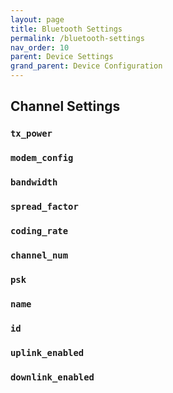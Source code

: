 ```yaml
---
layout: page
title: Bluetooth Settings
permalink: /bluetooth-settings
nav_order: 10
parent: Device Settings
grand_parent: Device Configuration
---
```


## Channel Settings
### `tx_power`
### `modem_config`
### `bandwidth`
### `spread_factor`
### `coding_rate`
### `channel_num`
### `psk`
### `name`
### `id`
### `uplink_enabled`
### `downlink_enabled`
